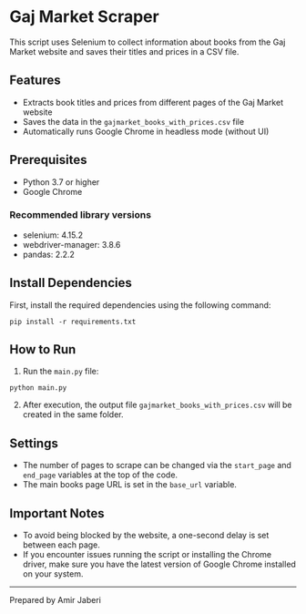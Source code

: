 # Gaj Market Scraper

This script uses Selenium to collect information about books from the Gaj Market website and saves their titles and prices in a CSV file.

## Features
- Extracts book titles and prices from different pages of the Gaj Market website
- Saves the data in the `gajmarket_books_with_prices.csv` file
- Automatically runs Google Chrome in headless mode (without UI)

## Prerequisites
- Python 3.7 or higher
- Google Chrome

### Recommended library versions
- selenium: 4.15.2
- webdriver-manager: 3.8.6
- pandas: 2.2.2

## Install Dependencies
First, install the required dependencies using the following command:

```
pip install -r requirements.txt
```

## How to Run

1. Run the `main.py` file:

```
python main.py
```

2. After execution, the output file `gajmarket_books_with_prices.csv` will be created in the same folder.

## Settings
- The number of pages to scrape can be changed via the `start_page` and `end_page` variables at the top of the code.
- The main books page URL is set in the `base_url` variable.

## Important Notes
- To avoid being blocked by the website, a one-second delay is set between each page.
- If you encounter issues running the script or installing the Chrome driver, make sure you have the latest version of Google Chrome installed on your system.

---

Prepared by Amir Jaberi 